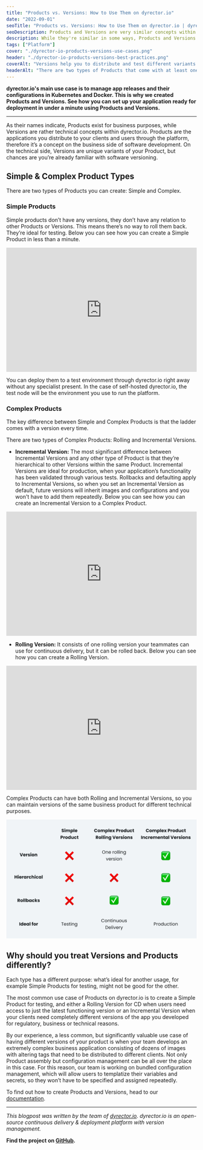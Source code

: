 ```yaml
---
title: "Products vs. Versions: How to Use Them on dyrector.io"
date: "2022-09-01"
seoTitle: "Products vs. Versions: How to Use Them on dyrector.io | dyrector.io"
seoDescription: Products and Versions are very similar concepts within dyrector.io but one of the represents business needs and the other is on the technical side.
description: While they're similar in some ways, Products and Versions serve different needs. Creating a version for your product allows you to distribute and test different variants of your Products.
tags: ["Platform"]
cover: "./dyrector-io-products-versions-use-cases.png"
header: "./dyrector-io-products-versions-best-practices.png"
coverAlt: "Versions help you to distribute and test different variants of your Products."
headerAlt: "There are two types of Products that come with at least one version. There's one type that comes without any versions."
---
```


**dyrector.io's main use case is to manage app releases and their configurations in Kubernetes and Docker. This is why we created Products and Versions. See how you can set up your application ready for deployment in under a minute using Products and Versions.**

---

As their names indicate, Products exist for business purposes, while Versions are rather technical concepts within dyrector.io. Products are the applications you distribute to your clients and users through the platform, therefore it’s a concept on the business side of software development. On the technical side, Versions are unique variants of your Product, but chances are you’re already familiar with software versioning.

## Simple & Complex Product Types

There are two types of Products you can create: Simple and Complex.

### Simple Products

Simple products don’t have any versions, they don’t have any relation to other Products or Versions. This means there’s no way to roll them back. They’re ideal for testing. Below you can see how you can create a Simple Product in less than a minute.

<div style='position:relative; padding-bottom:calc(56.25% + 44px)'><iframe src='https://gfycat.com/ifr/AnchoredIdleBlackrhino' frameborder='0' scrolling='no' width='100%' height='100%' style='position:absolute;top:0;left:0;' allowfullscreen></iframe></div>


You can deploy them to a test environment through dyrector.io right away without any specialist present. In the case of self-hosted dyrector.io, the test node will be the environment you use to run the platform.

### Complex Products

The key difference between Simple and Complex Products is that the ladder comes with a version every time.

There are two types of Complex Products: Rolling and Incremental Versions.

- **Incremental Version:** The most significant difference between Incremental Versions and any other type of Product is that they’re hierarchical to other Versions within the same Product. Incremental Versions are ideal for production, when your application’s functionality has been validated through various tests. Rollbacks and defaulting apply to Incremental Versions, so when you set an Incremental Version as default, future versions will inherit images and configurations and you won't have to add them repeatedly. Below you can see how you can create an Incremental Version to a Complex Product.

<div style='position:relative; padding-bottom:calc(56.25% + 44px)'><iframe src='https://gfycat.com/ifr/RaggedPhonyImperialeagle' frameborder='0' scrolling='no' width='100%' height='100%' style='position:absolute;top:0;left:0;' allowfullscreen></iframe></div>


- **Rolling Version:** It consists of one rolling version your teammates can use for continuous delivery, but it can be rolled back. Below you can see how you can create a Rolling Version.

<div style='position:relative; padding-bottom:calc(56.25% + 44px)'><iframe src='https://gfycat.com/ifr/EmbarrassedReflectingLamprey' frameborder='0' scrolling='no' width='100%' height='100%' style='position:absolute;top:0;left:0;' allowfullscreen></iframe></div>


Complex Products can have both Rolling and Incremental Versions, so you can maintain versions of the same business product for different technical purposes.

![The different types of Products and their Versions serve different purposes.](./dyrector-io-product-types-and-versions.png)

## Why should you treat Versions and Products differently?

Each type has a different purpose: what’s ideal for another usage, for example Simple Products for testing, might not be good for the other.

The most common use case of Products on dyrector.io is to create a Simple Product for testing, and either a Rolling Version for CD when users need access to just the latest functioning version or an Incremental Version when your clients need completely different versions of the app you developed for regulatory, business or technical reasons.

By our experience, a less common, but significantly valuable use case of having different versions of your product is when your team develops an extremely complex business application consisting of dozens of images with altering tags that need to be distributed to different clients. Not only Product assembly but configuration management can be all over the place in this case. For this reason, our team is working on bundled configuration management, which will allow users to templatize their variables and secrets, so they won’t have to be specified and assigned repeatedly.

To find out how to create Products and Versions, head to our [documentation](https://docs.dyrector.io/tutorials/create-your-product).

---

_This blogpost was written by the team of [dyrector.io](https://dyrectorio.com). dyrector.io is an open-source continuous delivery & deployment platform with version management._

**Find the project on [GitHub](https://github.com/dyrector-io/dyrectorio/).**
